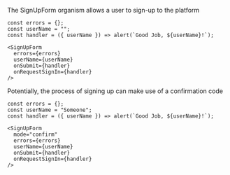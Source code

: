 The SignUpForm organism allows a user to sign-up to the platform

```react|span-4
const errors = {};
const userName = "";
const handler = ({ userName }) => alert(`Good Job, ${userName}!`);

<SignUpForm
  errors={errors}
  userName={userName}
  onSubmit={handler}
  onRequestSignIn={handler}
/>
```

Potentially, the process of signing up can make use of a confirmation code

```react|span-4
const errors = {};
const userName = "Someone";
const handler = ({ userName }) => alert(`Good Job, ${userName}!`);

<SignUpForm
  mode="confirm"
  errors={errors}
  userName={userName}
  onSubmit={handler}
  onRequestSignIn={handler}
/>
```
